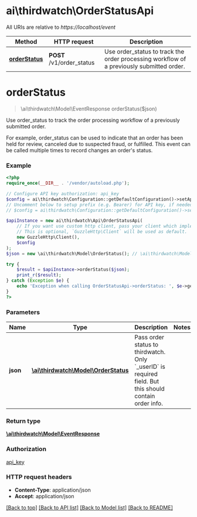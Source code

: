 # ai\thirdwatch\OrderStatusApi

All URIs are relative to *https://localhost/event*

Method | HTTP request | Description
------------- | ------------- | -------------
[**orderStatus**](OrderStatusApi.md#orderStatus) | **POST** /v1/order_status | Use order_status to track the order processing workflow of a previously submitted order.


# **orderStatus**
> \ai\thirdwatch\Model\EventResponse orderStatus($json)

Use order_status to track the order processing workflow of a previously submitted order.

For example, order_status can be used to indicate that an order has been held for review, canceled due to suspected fraud, or fulfilled. This event can be called multiple times to record changes an order's status.

### Example
```php
<?php
require_once(__DIR__ . '/vendor/autoload.php');

// Configure API key authorization: api_key
$config = ai\thirdwatch\Configuration::getDefaultConfiguration()->setApiKey('X-THIRDWATCH-API-KEY', 'YOUR_API_KEY');
// Uncomment below to setup prefix (e.g. Bearer) for API key, if needed
// $config = ai\thirdwatch\Configuration::getDefaultConfiguration()->setApiKeyPrefix('X-THIRDWATCH-API-KEY', 'Bearer');

$apiInstance = new ai\thirdwatch\Api\OrderStatusApi(
    // If you want use custom http client, pass your client which implements `GuzzleHttp\ClientInterface`.
    // This is optional, `GuzzleHttp\Client` will be used as default.
    new GuzzleHttp\Client(),
    $config
);
$json = new \ai\thirdwatch\Model\OrderStatus(); // \ai\thirdwatch\Model\OrderStatus | Pass order status to thirdwatch. Only `_userID` is required field. But this should contain order info.

try {
    $result = $apiInstance->orderStatus($json);
    print_r($result);
} catch (Exception $e) {
    echo 'Exception when calling OrderStatusApi->orderStatus: ', $e->getMessage(), PHP_EOL;
}
?>
```

### Parameters

Name | Type | Description  | Notes
------------- | ------------- | ------------- | -------------
 **json** | [**\ai\thirdwatch\Model\OrderStatus**](../Model/OrderStatus.md)| Pass order status to thirdwatch. Only &#x60;_userID&#x60; is required field. But this should contain order info. |

### Return type

[**\ai\thirdwatch\Model\EventResponse**](../Model/EventResponse.md)

### Authorization

[api_key](../../README.md#api_key)

### HTTP request headers

 - **Content-Type**: application/json
 - **Accept**: application/json

[[Back to top]](#) [[Back to API list]](../../README.md#documentation-for-api-endpoints) [[Back to Model list]](../../README.md#documentation-for-models) [[Back to README]](../../README.md)

